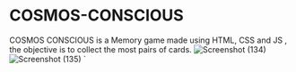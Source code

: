 # COSMOS-CONSCIOUS
COSMOS CONSCIOUS is a Memory game made using HTML, CSS and JS , the objective is to collect the most pairs of cards.
![Screenshot (134)](https://user-images.githubusercontent.com/72975134/126943290-68d21648-acf2-4fcd-9445-c6b4a6a09f09.png)
![Screenshot (135)](https://user-images.githubusercontent.com/72975134/126943303-f6192712-603a-46a1-becd-7df52d8d2dd1.png)
`

